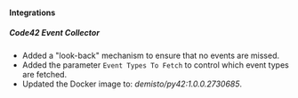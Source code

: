 
#### Integrations

##### Code42 Event Collector

- Added a "look-back" mechanism to ensure that no events are missed.
- Added the parameter `Event Types To Fetch` to control which event types are fetched.
- Updated the Docker image to: *demisto/py42:1.0.0.2730685*.
